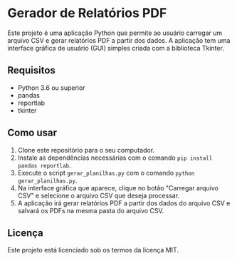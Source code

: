 # Gerador de Relatórios PDF

Este projeto é uma aplicação Python que permite ao usuário carregar um arquivo CSV e gerar relatórios PDF a partir dos dados. A aplicação tem uma interface gráfica de usuário (GUI) simples criada com a biblioteca Tkinter.

## Requisitos

- Python 3.6 ou superior
- pandas
- reportlab
- tkinter

## Como usar

1. Clone este repositório para o seu computador.
2. Instale as dependências necessárias com o comando `pip install pandas reportlab`.
3. Execute o script `gerar_planilhas.py` com o comando `python gerar_planilhas.py`.
4. Na interface gráfica que aparece, clique no botão "Carregar arquivo CSV" e selecione o arquivo CSV que deseja processar.
5. A aplicação irá gerar relatórios PDF a partir dos dados do arquivo CSV e salvará os PDFs na mesma pasta do arquivo CSV.

## Licença

Este projeto está licenciado sob os termos da licença MIT.
